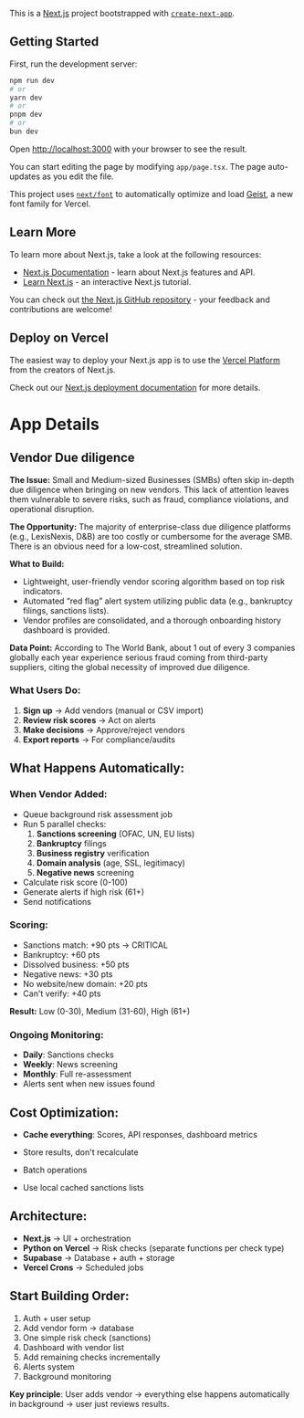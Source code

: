 This is a [Next.js](https://nextjs.org) project bootstrapped with [`create-next-app`](https://nextjs.org/docs/app/api-reference/cli/create-next-app).

## Getting Started

First, run the development server:

```bash
npm run dev
# or
yarn dev
# or
pnpm dev
# or
bun dev
```

Open [http://localhost:3000](http://localhost:3000) with your browser to see the result.

You can start editing the page by modifying `app/page.tsx`. The page auto-updates as you edit the file.

This project uses [`next/font`](https://nextjs.org/docs/app/building-your-application/optimizing/fonts) to automatically optimize and load [Geist](https://vercel.com/font), a new font family for Vercel.

## Learn More

To learn more about Next.js, take a look at the following resources:

- [Next.js Documentation](https://nextjs.org/docs) - learn about Next.js features and API.
- [Learn Next.js](https://nextjs.org/learn) - an interactive Next.js tutorial.

You can check out [the Next.js GitHub repository](https://github.com/vercel/next.js) - your feedback and contributions are welcome!

## Deploy on Vercel

The easiest way to deploy your Next.js app is to use the [Vercel Platform](https://vercel.com/new?utm_medium=default-template&filter=next.js&utm_source=create-next-app&utm_campaign=create-next-app-readme) from the creators of Next.js.

Check out our [Next.js deployment documentation](https://nextjs.org/docs/app/building-your-application/deploying) for more details.

# App Details

## Vendor Due diligence

**The Issue:** Small and Medium-sized Businesses (SMBs) often skip in-depth due diligence when bringing on new vendors. This lack of attention leaves them vulnerable to severe risks, such as fraud, compliance violations, and operational disruption.

**The Opportunity:** The majority of enterprise-class due diligence platforms (e.g., LexisNexis, D&B) are too costly or cumbersome for the average SMB. There is an obvious need for a low-cost, streamlined solution.

**What to Build:**

- Lightweight, user-friendly vendor scoring algorithm based on top risk indicators.
- Automated “red flag” alert system utilizing public data (e.g., bankruptcy filings, sanctions lists).
- Vendor profiles are consolidated, and a thorough onboarding history dashboard is provided.

**Data Point:** According to The World Bank, about 1 out of every 3 companies globally each year experience serious fraud coming from third-party suppliers, citing the global necessity of improved due diligence.

### What Users Do:

1. **Sign up** → Add vendors (manual or CSV import)
2. **Review risk scores** → Act on alerts
3. **Make decisions** → Approve/reject vendors
4. **Export reports** → For compliance/audits

## What Happens Automatically:

### When Vendor Added:

- Queue background risk assessment job
- Run 5 parallel checks:
    1. **Sanctions screening** (OFAC, UN, EU lists)
    2. **Bankruptcy** filings
    3. **Business registry** verification
    4. **Domain analysis** (age, SSL, legitimacy)
    5. **Negative news** screening
- Calculate risk score (0-100)
- Generate alerts if high risk (61+)
- Send notifications

### Scoring:

- Sanctions match: +90 pts → CRITICAL
- Bankruptcy: +60 pts
- Dissolved business: +50 pts
- Negative news: +30 pts
- No website/new domain: +20 pts
- Can't verify: +40 pts

**Result:** Low (0-30), Medium (31-60), High (61+)

### Ongoing Monitoring:

- **Daily**: Sanctions checks
- **Weekly**: News screening
- **Monthly**: Full re-assessment
- Alerts sent when new issues found

## Cost Optimization:

- **Cache everything**: Scores, API responses, dashboard metrics
- Store results, don't recalculate
- Batch operations

- Use local cached sanctions lists

## Architecture:

- **Next.js** → UI + orchestration
- **Python on Vercel** → Risk checks (separate functions per check type)
- **Supabase** → Database + auth + storage
- **Vercel Crons** → Scheduled jobs

## Start Building Order:

1. Auth + user setup
2. Add vendor form → database
3. One simple risk check (sanctions)
4. Dashboard with vendor list
5. Add remaining checks incrementally
6. Alerts system
7. Background monitoring

**Key principle**: User adds vendor → everything else happens automatically in background → user just reviews results.